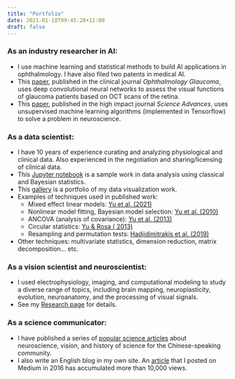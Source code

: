 ```yaml
---
title: "Portfolio"
date: 2021-01-18T09:45:28+11:00
draft: false
---
```


### As an **industry researcher** in AI: 
- I use machine learning and statistical methods to build AI applications in ophthalmology. I have also filed two patents in medical AI.
- This [paper](https://www.sciencedirect.com/science/article/pii/S2589419620301848), published in the clinical journal _Ophthalmology Glaucoma_, uses deep convolutional neural networks to assess the visual functions of glaucoma patients based on OCT scans of the retina.
- This [paper](https://advances.sciencemag.org/content/6/44/eaaz8673), published in the high impact journal _Science Advances_, uses unsupervised machine learning algorithms (implemented in Tensorflow) to solve a problem in neuroscience.

### As a **data scientist**:
- I have 10 years of experience curating and analyzing physiological and clinical data. Also experienced in the negotiation and sharing/licensing of clinical data.
- This [Jupyter notebook](https://github.com/hsinhaoyu/bayesian-rf/blob/main/bayesian_rf_analysis.ipynb) is a sample work in data analysis using classical and Bayesian statistics.
- This [gallery](http://localhost:1313/gallery/) is a portfolio of my data visualization work.
- Examples of techniques used in published work:
    - Mixed effect linear models: [Yu et al. (2021)](https://www.sciencedirect.com/science/article/pii/S2589419620301848)
	- Nonlinear model fitting, Bayesian model selection: [Yu et al. (2010)](https://onlinelibrary.wiley.com/doi/abs/10.1111/j.1460-9568.2010.07118.x)
	- ANCOVA (analysis of covariance): [Yu et al. (2013)](https://www.jneurosci.org/content/33/30/12479.long)
	- Circular statistics: [Yu & Rosa ( 2013)](https://www.cambridge.org/core/journals/visual-neuroscience/article/abs/uniformity-and-diversity-of-response-properties-of-neurons-in-the-primary-visual-cortex-selectivity-for-orientation-direction-of-motion-and-stimulus-size-from-center-to-far-periphery/7CAA7AB6713B67DFEAE7FEB51DA34774)
	- Resampling and permutation tests: [Hadjidimitrakis et al. (2019)](https://www.jneurosci.org/content/39/27/5311.abstract)
- Other techniques: multivariate statistics, dimension reduction, matrix decomposition... etc.

### As a **vision scientist** and **neuroscientist**:
- I used electrophysiology, imaging, and computational modeling to study a diverse range of topics, including brain mapping, neuroplasticity, evolution, neuroanatomy, and the processing of visual signals.
- See my [Research page](https://hhyu.org/research) for details.

### As a **science communicator**:
- I have published a series of [popular science articles](https://www.thenewslens.com/author/hhyu00) about neuroscience, vision, and history of science for the Chinese-speaking community.
- I also write an English blog in my own site. An [article](https://medium.com/cortically-magnified/estimating-the-number-of-photons-that-hit-the-eye-c0208e7e0b64) that I posted on Medium in 2016  has accumulated more than 10,000 views.
